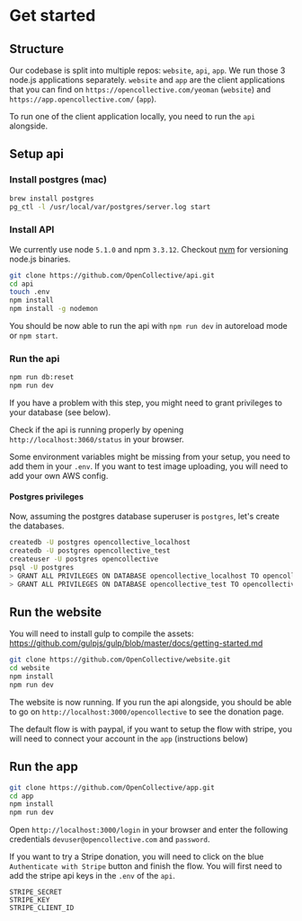 # Get started

## Structure

Our codebase is split into multiple repos: `website`, `api`, `app`. We run those 3 node.js applications separately. `website` and `app` are the client applications that you can find on `https://opencollective.com/yeoman` (`website`) and `https://app.opencollective.com/` (`app`).

To run one of the client application locally, you need to run the `api` alongside.

## Setup api

### Install postgres (mac)

```bash
brew install postgres
pg_ctl -l /usr/local/var/postgres/server.log start
```

### Install API

We currently use node `5.1.0` and npm `3.3.12`. Checkout [nvm](https://github.com/creationix/nvm) for versioning node.js binaries.

```bash
git clone https://github.com/OpenCollective/api.git
cd api
touch .env
npm install
npm install -g nodemon
```

You should be now able to run the api with `npm run dev` in autoreload mode or `npm start`.

### Run the api

```bash
npm run db:reset
npm run dev
```

If you have a problem with this step, you might need to grant privileges to your database (see below).

Check if the api is running properly by opening `http://localhost:3060/status` in your browser.

Some environment variables might be missing from your setup, you need to add them in your `.env`. If you want to test image uploading, you will need to add your own AWS config.

#### Postgres privileges

Now, assuming the postgres database superuser is `postgres`, let's create the databases.

```bash
createdb -U postgres opencollective_localhost
createdb -U postgres opencollective_test
createuser -U postgres opencollective
psql -U postgres
> GRANT ALL PRIVILEGES ON DATABASE opencollective_localhost TO opencollective;
> GRANT ALL PRIVILEGES ON DATABASE opencollective_test TO opencollective;
```

## Run the website

You will need to install gulp to compile the assets: https://github.com/gulpjs/gulp/blob/master/docs/getting-started.md

```bash
git clone https://github.com/OpenCollective/website.git
cd website
npm install
npm run dev
```

The website is now running. If you run the api alongside, you should be able to go on `http://localhost:3000/opencollective` to see the donation page.

The default flow is with paypal, if you want to setup the flow with stripe, you will need to connect your account in the `app` (instructions below)

## Run the app


```bash
git clone https://github.com/OpenCollective/app.git
cd app
npm install
npm run dev
```

Open `http://localhost:3000/login` in your browser and enter the following credentials `devuser@opencollective.com` and `password`.

If you want to try a Stripe donation, you will need to click on the blue `Authenticate with Stripe` button and finish the flow. You will first need to add the stripe api keys in the `.env` of the `api`.

```
STRIPE_SECRET
STRIPE_KEY
STRIPE_CLIENT_ID
```